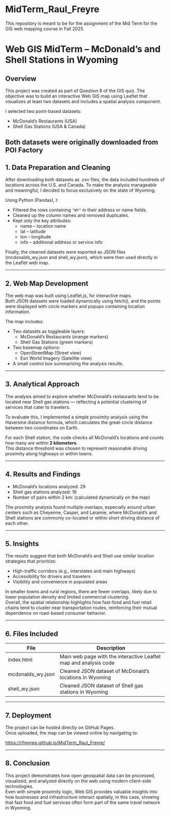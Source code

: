 # MidTerm_Raul_Freyre
This repository is meant to be for the assignment of the Mid Term for the GIS web mapping course in Fall 2025

#  Web GIS MidTerm – McDonald’s and Shell Stations in Wyoming

## Overview
This project was created as part of Question 8 of the GIS quiz. The objective was to build an interactive Web GIS map using Leaflet that visualizes at least two datasets and includes a spatial analysis component.

I selected two point-based datasets:
- McDonald’s Restaurants (USA)
- Shell Gas Stations (USA & Canada)

Both datasets were originally downloaded from POI Factory
---

## 1. Data Preparation and Cleaning
After downloading both datasets as .csv files, the data included hundreds of locations across the U.S. and Canada. To make the analysis manageable and meaningful, I decided to focus exclusively on the state of Wyoming.

Using Python (Pandas), I:
- Filtered the rows containing `"WY"` in their address or name fields.
- Cleaned up the column names and removed duplicates.
- Kept only the key attributes:
  - name – location name  
  - lat – latitude  
  - lon – longitude  
  - info – additional address or service info  

Finally, the cleaned datasets were exported as JSON files (mcdonalds_wy.json and shell_wy.json), which were then used directly in the Leaflet web map.

---

## 2. Web Map Development
The web map was built using Leaflet.js, for interactive maps.  
Both JSON datasets were loaded dynamically using fetch(), and the points were displayed with circle markers and popups containing location information.

The map includes:
- Two datasets as toggleable layers:  
  - McDonald’s Restaurants (orange markers)  
  - Shell Gas Stations (green markers)  
- Two basemap options:  
  - OpenStreetMap (Street view)  
  - Esri World Imagery (Satellite view)  
- A small control box summarizing the analysis results.

---

## 3. Analytical Approach
The analysis aimed to explore whether McDonald’s restaurants tend to be located near Shell gas stations — reflecting a potential clustering of services that cater to travelers.

To evaluate this, I implemented a simple proximity analysis using the Haversine distance formula, which calculates the great-circle distance between two coordinates on Earth.

For each Shell station, the code checks all McDonald’s locations and counts how many are within **2 kilometers**.  
This distance threshold was chosen to represent reasonable driving proximity along highways or within towns.

---

## 4. Results and Findings
- McDonald’s locations analyzed: 29  
- Shell gas stations analyzed: 16  
- Number of pairs within 2 km: (calculated dynamically on the map) 

The proximity analysis found multiple overlaps, especially around urban centers such as Cheyenne, Casper, and Laramie, where McDonald’s and Shell stations are commonly co-located or within short driving distance of each other.

---

## 5. Insights
The results suggest that both McDonald’s and Shell use similar location strategies that prioritize:
- High-traffic corridors (e.g., interstates and main highways)  
- Accessibility for drivers and travelers  
- Visibility and convenience in populated areas  

In smaller towns and rural regions, there are fewer overlaps, likely due to lower population density and limited commercial clustering.  
Overall, the spatial relationship highlights how fast-food and fuel retail chains tend to cluster near transportation routes, reinforcing their mutual dependence on road-based consumer behavior.

---

## 6. Files Included
| File | Description |
|------|--------------|
| index.html | Main web page with the interactive Leaflet map and analysis code |
| mcdonalds_wy.json | Cleaned JSON dataset of McDonald’s locations in Wyoming |
| shell_wy.json | Cleaned JSON dataset of Shell gas stations in Wyoming |

---

## 7. Deployment
The project can be hosted directly on GitHub Pages.  
Once uploaded, the map can be viewed online by navigating to:  

<https://rfreyrep.github.io/MidTerm_Raul_Freyre/>


---

## 8. Conclusion
This project demonstrates how open geospatial data can be processed, visualized, and analyzed directly on the web using modern client-side technologies.  
Even with simple proximity logic, Web GIS provides valuable insights into how businesses and infrastructure interact spatially, in this case, showing that fast food and fuel services often form part of the same travel network in Wyoming.
